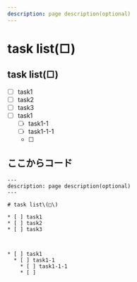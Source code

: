 ```yaml
---
description: page description(optional)
---
```


# task list\(□\)

## task list\(□\)

* [ ] task1
* [ ] task2
* [ ] task3
* [ ] task1
  * [ ] task1-1
  * [ ] task1-1-1
  * [ ] 

## ここからコード

```text
---
description: page description(optional)
---

# task list\(□\)

* [ ] task1
* [ ] task2
* [ ] task3



* [ ] task1
  * [ ] task1-1
    * [ ] task1-1-1
    * [ ]
```

